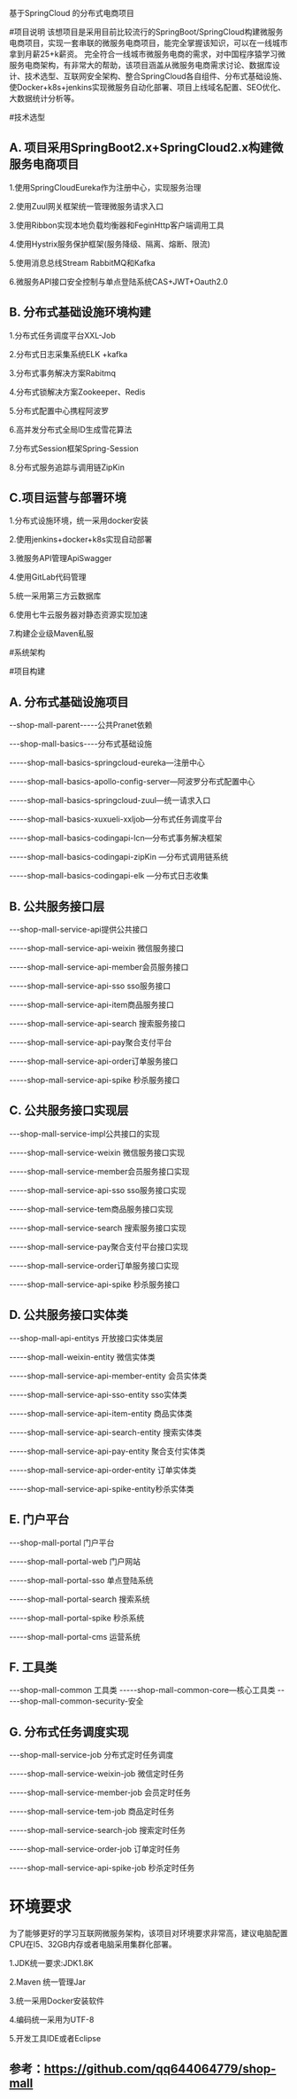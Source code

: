 基于SpringCloud 的分布式电商项目

#项目说明
该想项目是采用目前比较流行的SpringBoot/SpringCloud构建微服务电商项目，实现一套串联的微服务电商项目，能完全掌握该知识，可以在一线城市拿到月薪25+k薪资。
完全符合一线城市微服务电商的需求，对中国程序猿学习微服务电商架构，有非常大的帮助，该项目涵盖从微服务电商需求讨论、数据库设计、技术选型、互联网安全架构、整合SpringCloud各自组件、分布式基础设施、使Docker+k8s+jenkins实现微服务自动化部署、项目上线域名配置、SEO优化、大数据统计分析等。

#技术选型

## A. 项目采用SpringBoot2.x+SpringCloud2.x构建微服务电商项目

1.使用SpringCloudEureka作为注册中心，实现服务治理

2.使用Zuul网关框架统一管理微服务请求入口

3.使用Ribbon实现本地负载均衡器和FeginHttp客户端调用工具

4.使用Hystrix服务保护框架(服务降级、隔离、熔断、限流)

5.使用消息总线Stream RabbitMQ和Kafka

6.微服务API接口安全控制与单点登陆系统CAS+JWT+Oauth2.0

## B. 分布式基础设施环境构建

1.分布式任务调度平台XXL-Job

2.分布式日志采集系统ELK +kafka

3.分布式事务解决方案Rabitmq

4.分布式锁解决方案Zookeeper、Redis

5.分布式配置中心携程阿波罗

6.高并发分布式全局ID生成雪花算法

7.分布式Session框架Spring-Session

8.分布式服务追踪与调用链ZipKin

## C.项目运营与部署环境

1.分布式设施环境，统一采用docker安装

2.使用jenkins+docker+k8s实现自动部署

3.微服务API管理ApiSwagger

4.使用GitLab代码管理

5.统一采用第三方云数据库

6.使用七牛云服务器对静态资源实现加速

7.构建企业级Maven私服

#系统架构

#项目构建

## A. 分布式基础设施项目

--shop-mall-parent-----公共Pranet依赖

---shop-mall-basics----分布式基础设施

-----shop-mall-basics-springcloud-eureka—注册中心

-----shop-mall-basics-apollo-config-server—阿波罗分布式配置中心

-----shop-mall-basics-springcloud-zuul—统一请求入口

-----shop-mall-basics-xuxueli-xxljob—分布式任务调度平台

-----shop-mall-basics-codingapi-lcn—分布式事务解决框架

-----shop-mall-basics-codingapi-zipKin —分布式调用链系统

-----shop-mall-basics-codingapi-elk —分布式日志收集


## B. 公共服务接口层

---shop-mall-service-api提供公共接口

-----shop-mall-service-api-weixin 微信服务接口

-----shop-mall-service-api-member会员服务接口

-----shop-mall-service-api-sso sso服务接口

-----shop-mall-service-api-item商品服务接口

-----shop-mall-service-api-search 搜索服务接口

-----shop-mall-service-api-pay聚合支付平台

-----shop-mall-service-api-order订单服务接口

-----shop-mall-service-api-spike 秒杀服务接口

## C. 公共服务接口实现层

---shop-mall-service-impl公共接口的实现

-----shop-mall-service-weixin 微信服务接口实现

-----shop-mall-service-member会员服务接口实现

-----shop-mall-service-api-sso sso服务接口实现

-----shop-mall-service-tem商品服务接口实现

-----shop-mall-service-search 搜索服务接口实现

-----shop-mall-service-pay聚合支付平台接口实现

-----shop-mall-service-order订单服务接口实现

-----shop-mall-service-api-spike 秒杀服务接口

## D. 公共服务接口实体类

---shop-mall-api-entitys 开放接口实体类层

-----shop-mall-weixin-entity 微信实体类

-----shop-mall-service-api-member-entity 会员实体类

-----shop-mall-service-api-sso-entity sso实体类

-----shop-mall-service-api-item-entity 商品实体类

-----shop-mall-service-api-search-entity 搜索实体类

-----shop-mall-service-api-pay-entity 聚合支付实体类

-----shop-mall-service-api-order-entity 订单实体类

-----shop-mall-service-api-spike-entity秒杀实体类

## E. 门户平台

---shop-mall-portal 门户平台

-----shop-mall-portal-web 门户网站

-----shop-mall-portal-sso 单点登陆系统

-----shop-mall-portal-search 搜索系统

-----shop-mall-portal-spike 秒杀系统

-----shop-mall-portal-cms 运营系统

## F. 工具类

---shop-mall-common 工具类
-----shop-mall-common-core—核心工具类
-----shop-mall-common-security-安全

## G. 分布式任务调度实现

---shop-mall-service-job 分布式定时任务调度

-----shop-mall-service-weixin-job 微信定时任务

-----shop-mall-service-member-job 会员定时任务

-----shop-mall-service-tem-job 商品定时任务

-----shop-mall-service-search-job 搜索定时任务

-----shop-mall-service-order-job 订单定时任务

-----shop-mall-service-api-spike-job 秒杀定时任务

# 环境要求

为了能够更好的学习互联网微服务架构，该项目对环境要求非常高，建议电脑配置CPU在I5、32GB内存或者电脑采用集群化部署。

1.JDK统一要求:JDK1.8K

2.Maven 统一管理Jar

3.统一采用Docker安装软件

4.编码统一采用为UTF-8

5.开发工具IDE或者Eclipse


## 参考：https://github.com/qq644064779/shop-mall